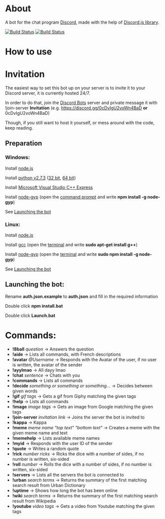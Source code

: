 # About
A bot for the chat program [Discord](https://discordapp.com/), made with the help of [Discord.js library](https://github.com/hydrabolt/discord.js).

[![Build Status](https://david-dm.org/gravestorm/gravebot.svg)](https://david-dm.org/gravestorm/gravebot)
[![Build Status](https://travis-ci.org/Gravestorm/Gravebot.svg?branch=master)](https://travis-ci.org/Gravestorm/Gravebot)

# How to use
# Invitation
The easiest way to set this bot up on your server is to invite it to your Discord server, it is currently hosted 24/7.

In order to do that, join the [Discord Bots](https://discord.gg/0cDvIgU2voWn4BaD) server and private message it with !join-server **Invitation** (e.g. https://discord.gg/0cDvIgU2voWn4BaD **or** 0cDvIgU2voWn4BaD)

Though, if you still want to host it yourself, or mess around with the code, keep reading.

## Preparation
### Windows:
Install [node.js](https://nodejs.org/en/)

Install [python v2.7.3](https://www.python.org) ([32 bit](https://www.python.org/ftp/python/2.7.3/python-2.7.3.msi), [64 bit](https://www.python.org/ftp/python/2.7.3/python-2.7.3.amd64.msi))

Install [Microsoft Visual Studio C++ Express](http://go.microsoft.com/?linkid=9816758)

Install [node-gyp](https://github.com/nodejs/node-gyp) (open the [command prompt](http://windows.microsoft.com/en-us/windows/command-prompt-faq) and write **npm install -g node-gyp**)

See [Launching the bot](https://github.com/Gravestorm/Gravebot#launching-the-bot)

### Linux:
Install [node.js](https://nodejs.org/en/)

Install [gcc](https://gcc.gnu.org) (open the [terminal](http://www.howtogeek.com/140679/beginner-geek-how-to-start-using-the-linux-terminal/) and write **sudo apt-get install g++**)

Install [node-gyp](https://github.com/nodejs/node-gyp) (open the [terminal](http://www.howtogeek.com/140679/beginner-geek-how-to-start-using-the-linux-terminal/) and write **sudo npm install -g node-gyp**)

See [Launching the bot](https://github.com/Gravestorm/Gravebot#launching-the-bot)

## Launching the bot:
Rename **auth.json.example** to **auth.json** and fill in the required information

Double click **npm install.bat**

Double click **Launch.bat**

# Commands:
* **!8ball** *question* -> Answers the question
* **!aide** -> Lists all commands, with French descriptions
* **!avatar** *@Username* -> Responds with the Avatar of the user, if no user is written, the avatar of the sender
* **!ayylmao** -> All dayy lmao
* **!chat** *sentence* -> Chats with you
* **!commands** -> Lists all commands
* **!decide** *something or something or something...* -> Decides between given words
* **!gif** *gif tags* -> Gets a gif from Giphy matching the given tags
* **!help** -> Lists all commands
* **!image** *image tags* -> Gets an image from Google matching the given tags
* **!join-server** *invitation link* -> Joins the server the bot is invited to
* **!kappa** -> Kappa
* **!meme** *meme name* *"top text"* *"bottom text"* -> Creates a meme with the given meme name and text
* **!memehelp** -> Lists available meme names
* **!myid** -> Responds with the user ID of the sender
* **!quote** -> Writes a random quote
* **!rick** *number* *ricks* -> Ricks the dice with a number of sides, if no number is written, six-sided
* **!roll** *number* -> Rolls the dice with a number of sides, if no number is written, six-sided
* **!servers** -> Lists all the servers the bot is connected to
* **!urban** *search terms* -> Returns the summary of the first matching search result from Urban Dictionary
* **!uptime** -> Shows how long the bot has been online
* **!wiki** *search terms* -> Returns the summary of the first matching search result from Wikipedia
* **!youtube** *video tags* -> Gets a video from Youtube matching the given tags
